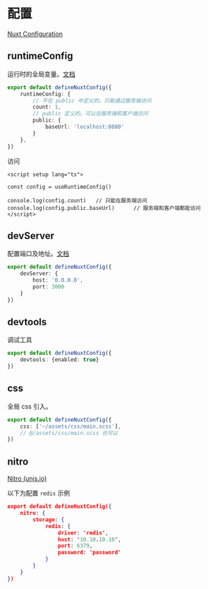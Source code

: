 # 配置

[Nuxt Configuration](https://nuxt.com/docs/api/nuxt-config)

## runtimeConfig

运行时的全局变量。[文档](https://nuxt.com.cn/docs/api/composables/use-runtime-config#%E5%AE%9A%E4%B9%89%E8%BF%90%E8%A1%8C%E6%97%B6%E9%85%8D%E7%BD%AE)

```ts
export default defineNuxtConfig({
    runtimeConfig: {
        // 不在 public 中定义的。只能通过服务端访问
        count: 1,
        // public 定义的。可以在服务端和客户端访问
        public: {
            baseUrl: 'localhost:8080'
        }
    },
})
```

访问

```vue
<script setup lang="ts">
    
const config = useRuntimeConfig()

console.log(config.count)	// 只能在服务端访问
console.log(config.public.baseUrl)		// 服务端和客户端都能访问
</script>
```

## devServer

配置端口及地址。[文档](https://nuxt.com.cn/docs/api/nuxt-config#devserver)

```ts
export default defineNuxtConfig({
    devServer: {
        host: '0.0.0.0',
        port: 3000
    }
})
```

## devtools

调试工具

```ts
export default defineNuxtConfig({
    devtools: {enabled: true}
})
```



## css

全局 css 引入。

```ts
export default defineNuxtConfig({
    css: ['~/assets/css/main.scss'],
    // @/assets/css/main.scss 也可以
})
```



## nitro

[Nitro (unjs.io)](https://nitro.unjs.io/config)

以下为配置 `redis` 示例

```json
export default defineNuxtConfig({
    nitro: {
        storage: {
            redis: {
                driver: 'redis',
                host: '10.10.10.10',
                port: 6379,
                password: 'password'
            }
        }
    }
})
```
